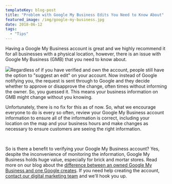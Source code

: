 ```yaml
---
templateKey: blog-post
title: "Problem with Google My Business Edits You Need to Know About"
featured_image: /img/google-my-business.jpg
date: 2018-06-12
tags:
  - "Tips"
---
```


Having a Google My Business account is great and we highly recommend it for all businesses with a physical location, however, there is an issue with Google My Business (GMB) that you need to know about.

![](/img/ec526110-d195-488e-8016-2f73e3450079.jpg)Regardless of if you have verified and own the account, people still have the option to "suggest an edit" on your account. Now instead of Google notifying you, the request is sent through to Google and they decide whether to approve or disapprove the change, often times without informing the owner. So, you guessed it. This means your business information on GMB might change without you knowing.

Unfortunately, there is no fix for this as of now. So, what we encourage everyone to do is every so often, review your Google My Business account information to ensure all of the information is correct, including your location on the map and your business hours and make changes as necessary to ensure customers are seeing the right information.

&nbsp;

So is there a benefit to verifying your Google My Business account? Yes, despite the inconvenience of monitoring the information, Google My Business holds huge value, especially for brick and mortar stores. Read more on our blog about the [difference between an owned Google My Business and one Google creates](https://graphicintuitions.com/whats-brewin/whats-the-difference-between-a-google-my-business-account-that-i-create-and-one-that-google-creates/). If you need help creating the account, [contact our digital marketing team](https://graphicintuitions.com/get-in-touch/) and we'll hook you up.